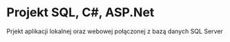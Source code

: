 # Projekt SQL, C#, ASP.Net
Prjekt aplikacji lokalnej oraz webowej połączonej z bazą danych SQL Server
